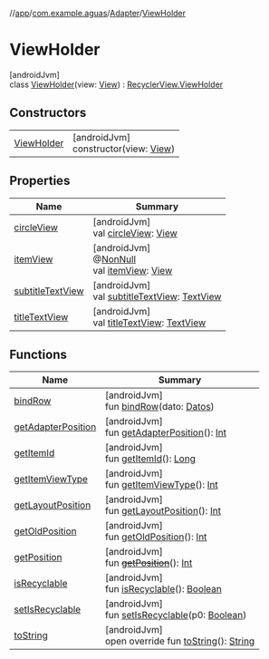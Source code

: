 //[app](../../../../index.md)/[com.example.aguas](../../index.md)/[Adapter](../index.md)/[ViewHolder](index.md)

# ViewHolder

[androidJvm]\
class [ViewHolder](index.md)(view: [View](https://developer.android.com/reference/kotlin/android/view/View.html)) : [RecyclerView.ViewHolder](https://developer.android.com/reference/kotlin/androidx/recyclerview/widget/RecyclerView.ViewHolder.html)

## Constructors

| | |
|---|---|
| [ViewHolder](-view-holder.md) | [androidJvm]<br>constructor(view: [View](https://developer.android.com/reference/kotlin/android/view/View.html)) |

## Properties

| Name | Summary |
|---|---|
| [circleView](circle-view.md) | [androidJvm]<br>val [circleView](circle-view.md): [View](https://developer.android.com/reference/kotlin/android/view/View.html) |
| [itemView](../../../com.example.aguas.adapterText/-adapter-text/-view-holder/index.md#29975211%2FProperties%2F-912451524) | [androidJvm]<br>@[NonNull](https://developer.android.com/reference/kotlin/androidx/annotation/NonNull.html)<br>val [itemView](../../../com.example.aguas.adapterText/-adapter-text/-view-holder/index.md#29975211%2FProperties%2F-912451524): [View](https://developer.android.com/reference/kotlin/android/view/View.html) |
| [subtitleTextView](subtitle-text-view.md) | [androidJvm]<br>val [subtitleTextView](subtitle-text-view.md): [TextView](https://developer.android.com/reference/kotlin/android/widget/TextView.html) |
| [titleTextView](title-text-view.md) | [androidJvm]<br>val [titleTextView](title-text-view.md): [TextView](https://developer.android.com/reference/kotlin/android/widget/TextView.html) |

## Functions

| Name | Summary |
|---|---|
| [bindRow](bind-row.md) | [androidJvm]<br>fun [bindRow](bind-row.md)(dato: [Datos](../../-datos/index.md)) |
| [getAdapterPosition](../../../com.example.aguas.adapterText/-adapter-text/-view-holder/index.md#644519777%2FFunctions%2F-912451524) | [androidJvm]<br>fun [getAdapterPosition](../../../com.example.aguas.adapterText/-adapter-text/-view-holder/index.md#644519777%2FFunctions%2F-912451524)(): [Int](https://kotlinlang.org/api/latest/jvm/stdlib/kotlin/-int/index.html) |
| [getItemId](../../../com.example.aguas.adapterText/-adapter-text/-view-holder/index.md#1378485811%2FFunctions%2F-912451524) | [androidJvm]<br>fun [getItemId](../../../com.example.aguas.adapterText/-adapter-text/-view-holder/index.md#1378485811%2FFunctions%2F-912451524)(): [Long](https://kotlinlang.org/api/latest/jvm/stdlib/kotlin/-long/index.html) |
| [getItemViewType](../../../com.example.aguas.adapterText/-adapter-text/-view-holder/index.md#-1649344625%2FFunctions%2F-912451524) | [androidJvm]<br>fun [getItemViewType](../../../com.example.aguas.adapterText/-adapter-text/-view-holder/index.md#-1649344625%2FFunctions%2F-912451524)(): [Int](https://kotlinlang.org/api/latest/jvm/stdlib/kotlin/-int/index.html) |
| [getLayoutPosition](../../../com.example.aguas.adapterText/-adapter-text/-view-holder/index.md#-1407255826%2FFunctions%2F-912451524) | [androidJvm]<br>fun [getLayoutPosition](../../../com.example.aguas.adapterText/-adapter-text/-view-holder/index.md#-1407255826%2FFunctions%2F-912451524)(): [Int](https://kotlinlang.org/api/latest/jvm/stdlib/kotlin/-int/index.html) |
| [getOldPosition](../../../com.example.aguas.adapterText/-adapter-text/-view-holder/index.md#-1203059319%2FFunctions%2F-912451524) | [androidJvm]<br>fun [getOldPosition](../../../com.example.aguas.adapterText/-adapter-text/-view-holder/index.md#-1203059319%2FFunctions%2F-912451524)(): [Int](https://kotlinlang.org/api/latest/jvm/stdlib/kotlin/-int/index.html) |
| [getPosition](../../../com.example.aguas.adapterText/-adapter-text/-view-holder/index.md#-1155470344%2FFunctions%2F-912451524) | [androidJvm]<br>fun [~~getPosition~~](../../../com.example.aguas.adapterText/-adapter-text/-view-holder/index.md#-1155470344%2FFunctions%2F-912451524)(): [Int](https://kotlinlang.org/api/latest/jvm/stdlib/kotlin/-int/index.html) |
| [isRecyclable](../../../com.example.aguas.adapterText/-adapter-text/-view-holder/index.md#-1703443315%2FFunctions%2F-912451524) | [androidJvm]<br>fun [isRecyclable](../../../com.example.aguas.adapterText/-adapter-text/-view-holder/index.md#-1703443315%2FFunctions%2F-912451524)(): [Boolean](https://kotlinlang.org/api/latest/jvm/stdlib/kotlin/-boolean/index.html) |
| [setIsRecyclable](../../../com.example.aguas.adapterText/-adapter-text/-view-holder/index.md#-1860912636%2FFunctions%2F-912451524) | [androidJvm]<br>fun [setIsRecyclable](../../../com.example.aguas.adapterText/-adapter-text/-view-holder/index.md#-1860912636%2FFunctions%2F-912451524)(p0: [Boolean](https://kotlinlang.org/api/latest/jvm/stdlib/kotlin/-boolean/index.html)) |
| [toString](../../../com.example.aguas.adapterText/-adapter-text/-view-holder/index.md#-1200015593%2FFunctions%2F-912451524) | [androidJvm]<br>open override fun [toString](../../../com.example.aguas.adapterText/-adapter-text/-view-holder/index.md#-1200015593%2FFunctions%2F-912451524)(): [String](https://kotlinlang.org/api/latest/jvm/stdlib/kotlin/-string/index.html) |
